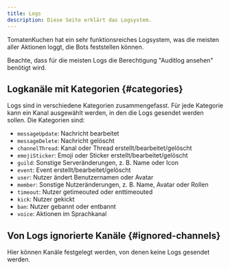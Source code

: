 ```yaml
---
title: Logs
description: Diese Seite erklärt das Logsystem.
---
```


TomatenKuchen hat ein sehr funktionsreiches Logsystem, was die meisten aller Aktionen loggt, die Bots feststellen können.

Beachte, dass für die meisten Logs die Berechtigung "Auditlog ansehen" benötigt wird.

## Logkanäle mit Kategorien {#categories}

Logs sind in verschiedene Kategorien zusammengefasst. Für jede Kategorie kann ein Kanal ausgewählt werden, in den die Logs gesendet werden sollen. Die Kategorien sind:

- `messageUpdate`: Nachricht bearbeitet
- `messageDelete`: Nachricht gelöscht
- `channelThread`: Kanal oder Thread erstellt/bearbeitet/gelöscht
- `emojiSticker`: Emoji oder Sticker erstellt/bearbeitet/gelöscht
- `guild`: Sonstige Serveränderungen, z. B. Name oder Icon
- `event`: Event erstellt/bearbeitet/gelöscht
- `user`: Nutzer ändert Benutzernamen oder Avatar
- `member`: Sonstige Nutzeränderungen, z. B. Name, Avatar oder Rollen
- `timeout`: Nutzer getimeouted oder enttimeouted
- `kick`: Nutzer gekickt
- `ban`: Nutzer gebannt oder entbannt
- `voice`: Aktionen im Sprachkanal

## Von Logs ignorierte Kanäle {#ignored-channels}

Hier können Kanäle festgelegt werden, von denen keine Logs gesendet werden.
